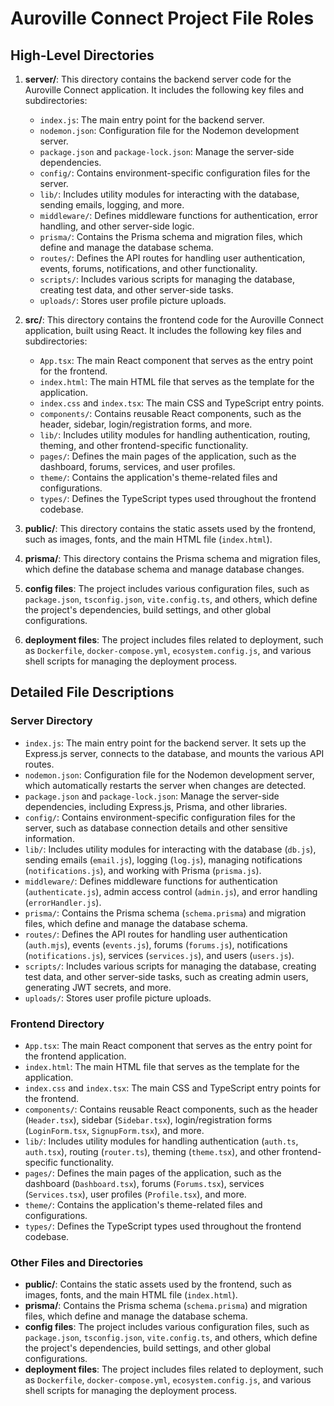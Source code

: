# Auroville Connect Project File Roles

## High-Level Directories

1. **server/**: This directory contains the backend server code for the Auroville Connect application. It includes the following key files and subdirectories:
   - `index.js`: The main entry point for the backend server.
   - `nodemon.json`: Configuration file for the Nodemon development server.
   - `package.json` and `package-lock.json`: Manage the server-side dependencies.
   - `config/`: Contains environment-specific configuration files for the server.
   - `lib/`: Includes utility modules for interacting with the database, sending emails, logging, and more.
   - `middleware/`: Defines middleware functions for authentication, error handling, and other server-side logic.
   - `prisma/`: Contains the Prisma schema and migration files, which define and manage the database schema.
   - `routes/`: Defines the API routes for handling user authentication, events, forums, notifications, and other functionality.
   - `scripts/`: Includes various scripts for managing the database, creating test data, and other server-side tasks.
   - `uploads/`: Stores user profile picture uploads.

2. **src/**: This directory contains the frontend code for the Auroville Connect application, built using React. It includes the following key files and subdirectories:
   - `App.tsx`: The main React component that serves as the entry point for the frontend.
   - `index.html`: The main HTML file that serves as the template for the application.
   - `index.css` and `index.tsx`: The main CSS and TypeScript entry points.
   - `components/`: Contains reusable React components, such as the header, sidebar, login/registration forms, and more.
   - `lib/`: Includes utility modules for handling authentication, routing, theming, and other frontend-specific functionality.
   - `pages/`: Defines the main pages of the application, such as the dashboard, forums, services, and user profiles.
   - `theme/`: Contains the application's theme-related files and configurations.
   - `types/`: Defines the TypeScript types used throughout the frontend codebase.

3. **public/**: This directory contains the static assets used by the frontend, such as images, fonts, and the main HTML file (`index.html`).

4. **prisma/**: This directory contains the Prisma schema and migration files, which define the database schema and manage database changes.

5. **config files**: The project includes various configuration files, such as `package.json`, `tsconfig.json`, `vite.config.ts`, and others, which define the project's dependencies, build settings, and other global configurations.

6. **deployment files**: The project includes files related to deployment, such as `Dockerfile`, `docker-compose.yml`, `ecosystem.config.js`, and various shell scripts for managing the deployment process.

## Detailed File Descriptions

### Server Directory

- `index.js`: The main entry point for the backend server. It sets up the Express.js server, connects to the database, and mounts the various API routes.
- `nodemon.json`: Configuration file for the Nodemon development server, which automatically restarts the server when changes are detected.
- `package.json` and `package-lock.json`: Manage the server-side dependencies, including Express.js, Prisma, and other libraries.
- `config/`: Contains environment-specific configuration files for the server, such as database connection details and other sensitive information.
- `lib/`: Includes utility modules for interacting with the database (`db.js`), sending emails (`email.js`), logging (`log.js`), managing notifications (`notifications.js`), and working with Prisma (`prisma.js`).
- `middleware/`: Defines middleware functions for authentication (`authenticate.js`), admin access control (`admin.js`), and error handling (`errorHandler.js`).
- `prisma/`: Contains the Prisma schema (`schema.prisma`) and migration files, which define and manage the database schema.
- `routes/`: Defines the API routes for handling user authentication (`auth.mjs`), events (`events.js`), forums (`forums.js`), notifications (`notifications.js`), services (`services.js`), and users (`users.js`).
- `scripts/`: Includes various scripts for managing the database, creating test data, and other server-side tasks, such as creating admin users, generating JWT secrets, and more.
- `uploads/`: Stores user profile picture uploads.

### Frontend Directory

- `App.tsx`: The main React component that serves as the entry point for the frontend application.
- `index.html`: The main HTML file that serves as the template for the application.
- `index.css` and `index.tsx`: The main CSS and TypeScript entry points for the frontend.
- `components/`: Contains reusable React components, such as the header (`Header.tsx`), sidebar (`Sidebar.tsx`), login/registration forms (`LoginForm.tsx`, `SignupForm.tsx`), and more.
- `lib/`: Includes utility modules for handling authentication (`auth.ts`, `auth.tsx`), routing (`router.ts`), theming (`theme.tsx`), and other frontend-specific functionality.
- `pages/`: Defines the main pages of the application, such as the dashboard (`Dashboard.tsx`), forums (`Forums.tsx`), services (`Services.tsx`), user profiles (`Profile.tsx`), and more.
- `theme/`: Contains the application's theme-related files and configurations.
- `types/`: Defines the TypeScript types used throughout the frontend codebase.

### Other Files and Directories

- **public/**: Contains the static assets used by the frontend, such as images, fonts, and the main HTML file (`index.html`).
- **prisma/**: Contains the Prisma schema (`schema.prisma`) and migration files, which define and manage the database schema.
- **config files**: The project includes various configuration files, such as `package.json`, `tsconfig.json`, `vite.config.ts`, and others, which define the project's dependencies, build settings, and other global configurations.
- **deployment files**: The project includes files related to deployment, such as `Dockerfile`, `docker-compose.yml`, `ecosystem.config.js`, and various shell scripts for managing the deployment process.
